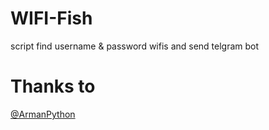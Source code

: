 # WIFI-Fish
script find username &amp; password wifis and send telgram bot

# Thanks to
[@ArmanPython](https://github.com/ArmanPython)
